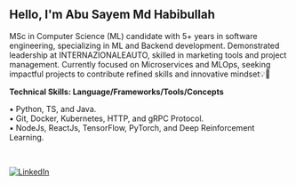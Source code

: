 <h2>Hello, I'm Abu Sayem Md Habibullah</h2>

MSc in Computer Science (ML) candidate with 5+ years in software engineering, specializing in ML and Backend development. Demonstrated leadership at INTERNAZIONALEAUTO, skilled in marketing tools and project management. Currently focused on Microservices and MLOps, seeking impactful projects to contribute refined skills and innovative mindset💡🤝

**Technical Skills: Language/Frameworks/Tools/Concepts** <br/>

▪ Python, TS, and Java. <br/>
▪ Git, Docker, Kubernetes, HTTP, and gRPC Protocol. <br/>
▪ NodeJs, ReactJs, TensorFlow, PyTorch, and Deep Reinforcement Learning. <br/>

<br/>

<p align="left">
  <a href="https://www.linkedin.com/in/asmdhabibullah/"><img alt="LinkedIn" src="https://img.shields.io/badge/LinkedIn-As%20Md%20Habibullah-blue?style=flat-square&logo=linkedin"></a>
</p>

<!--<h3> 🤝 Connect with Me </h3>-->
<!-- [![As Md Habibullah's GitHub Stats](https://github-readme-stats.vercel.app/api?username=asmdhabibullah&show_icons=true&theme=radica)](https://github.com/asmdhabibullah) -->
<!-- <a href="https://habib-dev.vercel.app"><img alt="Website" src="https://img.shields.io/badge/Website-https://habib-dev.vercel.app-blue?style=flat-square&logo=google-chrome"></a> -->
<!-- <a href="mailto:asmdhabibullah@yahoo.com"><img alt="Email" src="https://img.shields.io/badge/Email-asmdhabibullah@stu.xidian.edu.cn-blue?style=flat-square&logo=gmail"></a> -->
<!--  [Abu Sayem Md Habibullah](https://github.com/asmdhabibullah) -->
